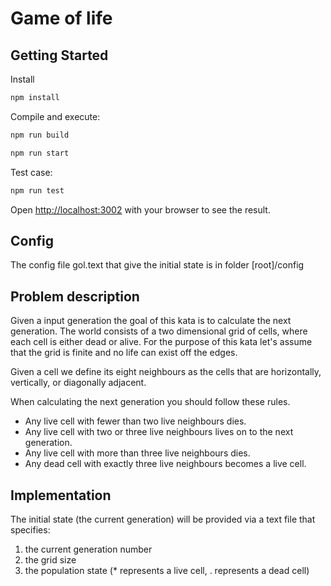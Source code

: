 # Game of life

## Getting Started

Install
```bash
npm install
```
Compile and execute:

```bash
npm run build
```

```bash
npm run start
```

Test case:

```bash
npm run test
```


Open [http://localhost:3002](http://localhost:3002) with your browser to see the result.


## Config

The config file gol.text that give the initial state is in folder [root]/config


## Problem description

Given a input generation the goal of this kata is to calculate the next
generation. The world consists of a two dimensional grid of cells, where
each cell is either dead or alive. For the purpose of this kata let's assume
that the grid is finite and no life can exist off the edges.

Given a cell we define its eight neighbours as the cells that are horizontally,
vertically, or diagonally adjacent.

When calculating the next generation you should follow these rules.
- Any live cell with fewer than two live neighbours dies.
- Any live cell with two or three live neighbours lives on to the next
generation.
- Any live cell with more than three live neighbours dies.
- Any dead cell with exactly three live neighbours becomes a live cell.

## Implementation

The initial state (the current generation) will be provided via a text file
that specifies:
1. the current generation number
2. the grid size
3. the population state (* represents a live cell, . represents a dead cell)



